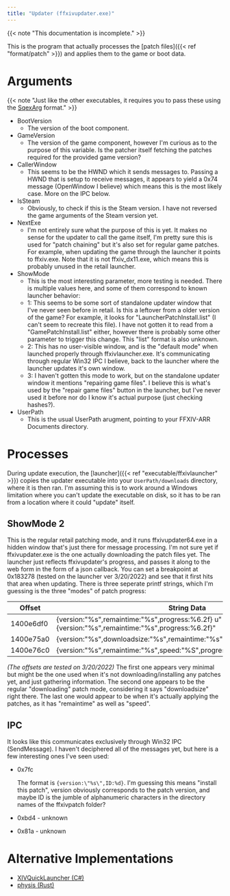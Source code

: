 ```yaml
---
title: "Updater (ffxivupdater.exe)"
---
```


{{< note "This documentation is incomplete." >}}

This is the program that actually processes the [patch files]({{< ref "format/patch" >}}) and applies them to the game or boot data.

# Arguments

{{< note "Just like the other executables, it requires you to pass these using the [SqexArg](concept/sqexarg) format." >}}

- BootVersion
    - The version of the boot component.
- GameVersion
    - The version of the game component, however I'm curious as to the purpose of this variable. Is the patcher itself fetching the patches required for the provided game version?
- CallerWindow
    - This seems to be the HWND which it sends messages to. Passing a HWND that is setup to receive messages, it appears to yield a 0x74 message (OpenWindow I believe) which means this is the most likely case. More on the IPC below.
- IsSteam
    - Obviously, to check if this is the Steam version. I have not reversed the game arguments of the Steam version yet.
- NextExe
    - I'm not entirely sure what the purpose of this is yet. It makes no sense for the updater to call the game itself, I'm pretty sure this is used for "patch chaining" but it's
    also set for regular game patches. For example, when updating the game through the launcher it points to ffxiv.exe. Note that it is not ffxiv_dx11.exe, which means this is
    probably unused in the retail launcher.
- ShowMode
    - This is the most interesting parameter, more testing is needed. There is multiple values here, and some of them correspond to known launcher behavior:
    - 1: This seems to be some sort of standalone updater window that I've never seen before in retail. Is this a leftover from a older version of the game? For example, it looks for "LauncherPatchInstall.list" (I can't seem to recreate this file). I have not gotten it to read from a "GamePatchInstall.list" either, however there is probably some other parameter to trigger this change. This "list" format is also unknown.
    - 2: This has no user-visible window, and is the "default mode" when launched properly through ffxivlauncher.exe. It's communicating through regular Win32 IPC I believe, back to the launcher where the launcher updates it's own window.
    - 3: I haven't gotten this mode to work, but on the standalone updater window it mentions "repairing game files". I believe this is what's used by the "repair game files" button in the launcher, but I've never used it before nor do I know it's actual purpose (just checking hashes?).
- UserPath
    - This is the usual UserPath arugment, pointing to your FFXIV-ARR Documents directory.

# Processes

During update execution, the [launcher]({{< ref "executable/ffxivlauncher" >}}) copies the updater executable into your `UserPath/downloads` directory, where it is then ran. I'm assuming this is to work around a Windows limitation where you can't update the executable on disk, so it has to be ran from a location where it could "update" itself.

## ShowMode 2

This is the regular retail patching mode, and it runs ffxivupdater64.exe in a hidden window that's just there for message processing. I'm not sure yet if ffxivupdater.exe is the one actually downloading the patch files yet. The launcher just reflects ffxivupdater's progress, and passes it along to the web form in the form of a json callback. You can set a breakpoint at 0x183278 (tested on the launcher ver 3/20/2022) and see that it first hits that area when updating. There is three seperate printf strings, which I'm guessing is the three "modes" of patch progress:

| Offset | String Data
| ------ | ---------- |
| 1400e6df0	| {version:"%s",remaintime:"%s",progress:%6.2f}	u"{version:\"%s\",remaintime:\"%s\",progress:%6.2f}"
| 1400e75a0	| {version:"%s",downloadsize:"%s",remaintime:"%s",speed:"%s",progress:%6.2f}
| 1400e76c0	| {version:"%s",remaintime:"%s",speed:"%S",progress:%6.2lf}

_(The offsets are tested on 3/20/2022)_
The first one appears very minimal but might be the one used when it's not downloading/installing any patches yet, and just gathering information.
The second one appears to be the regular "downloading" patch mode, considering it says "downloadsize" right there.
The last one would appear to be when it's actually applying the patches, as it has "remaintime" as well as "speed".

## IPC

It looks like this communicates exclusively through Win32 IPC (SendMessage). I haven't deciphered all of the messages yet, but here is a few interesting ones I've seen used:

* 0x7fc

  The format is `{version:\"%s\",ID:%d}`. I'm guessing this means "install this patch", version obviously corresponds to the patch version, and maybe ID is the jumble of alphanumeric characters in the directory names of the ffxivpatch folder?

* 0xbd4 - unknown

* 0x81a - unknown

# Alternative Implementations

* [XIVQuickLauncher (C#)](https://github.com/goatcorp/FFXIVQuickLauncher/blob/master/src/XIVLauncher.Common/Game/Patch)
* [physis (Rust)](https://github.com/redstrate/physis/blob/main/src/patch.rs)
